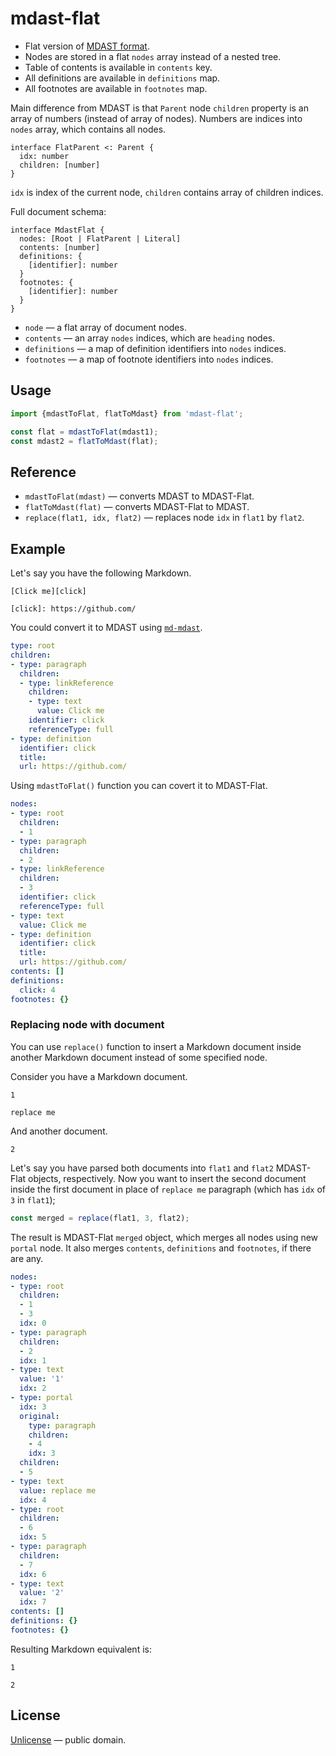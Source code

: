 # mdast-flat

- Flat version of [MDAST format](https://github.com/syntax-tree/mdast).
- Nodes are stored in a flat `nodes` array instead of a nested tree.
- Table of contents is available in `contents` key.
- All definitions are available in `definitions` map.
- All footnotes are available in `footnotes` map.

Main difference from MDAST is that `Parent` node `children` property is an
array of numbers (instead of array of nodes). Numbers are indices into `nodes`
array, which contains all nodes.

```idl
interface FlatParent <: Parent {
  idx: number
  children: [number]
}
```

`idx` is index of the current node, `children` contains array of children indices.

Full document schema:

```idl
interface MdastFlat {
  nodes: [Root | FlatParent | Literal]
  contents: [number]
  definitions: {
    [identifier]: number
  }
  footnotes: {
    [identifier]: number
  }
}
```

- `node` &mdash; a flat array of document nodes.
- `contents` &mdash; an array `nodes` indices, which are `heading` nodes.
- `definitions` &mdash; a map of definition identifiers into `nodes` indices.
- `footnotes` &mdash; a map of footnote identifiers into `nodes` indices.


## Usage

```js
import {mdastToFlat, flatToMdast} from 'mdast-flat';

const flat = mdastToFlat(mdast1);
const mdast2 = flatToMdast(flat);
```


## Reference

- `mdastToFlat(mdast)` &mdash; converts MDAST to MDAST-Flat.
- `flatToMdast(flat)` &mdash; converts MDAST-Flat to MDAST.
- `replace(flat1, idx, flat2)` &mdash; replaces node `idx` in `flat1` by `flat2`.


## Example

Let's say you have the following Markdown.

    [Click me][click]

    [click]: https://github.com/

You could convert it to MDAST using [`md-mdast`](https://github.com/streamich/md-mdast).

```yml
type: root
children:
- type: paragraph
  children:
  - type: linkReference
    children:
    - type: text
      value: Click me
    identifier: click
    referenceType: full
- type: definition
  identifier: click
  title:
  url: https://github.com/
```

Using `mdastToFlat()` function you can covert it to MDAST-Flat.

```yml
nodes:
- type: root
  children:
  - 1
- type: paragraph
  children:
  - 2
- type: linkReference
  children:
  - 3
  identifier: click
  referenceType: full
- type: text
  value: Click me
- type: definition
  identifier: click
  title:
  url: https://github.com/
contents: []
definitions:
  click: 4
footnotes: {}
```

### Replacing node with document

You can use `replace()` function to insert a Markdown document inside another Markdown
document instead of some specified node.

Consider you have a Markdown document.

    1

    replace me

And another document.

    2

Let's say you have parsed both documents into `flat1` and `flat2` MDAST-Flat objects, respectively.
Now you want to insert the second document inside the first document in place of `replace me`
paragraph (which has `idx` of `3` in `flat1`);

```js
const merged = replace(flat1, 3, flat2);
```

The result is MDAST-Flat `merged` object, which merges all nodes using new `portal` node. It also
merges `contents`, `definitions` and `footnotes`, if there are any.

```yml
nodes:
- type: root
  children:
  - 1
  - 3
  idx: 0
- type: paragraph
  children:
  - 2
  idx: 1
- type: text
  value: '1'
  idx: 2
- type: portal
  idx: 3
  original:
    type: paragraph
    children:
    - 4
    idx: 3
  children:
  - 5
- type: text
  value: replace me
  idx: 4
- type: root
  children:
  - 6
  idx: 5
- type: paragraph
  children:
  - 7
  idx: 6
- type: text
  value: '2'
  idx: 7
contents: []
definitions: {}
footnotes: {}
```

Resulting Markdown equivalent is:

    1

    2


## License

[Unlicense](LICENSE) &mdash; public domain.
